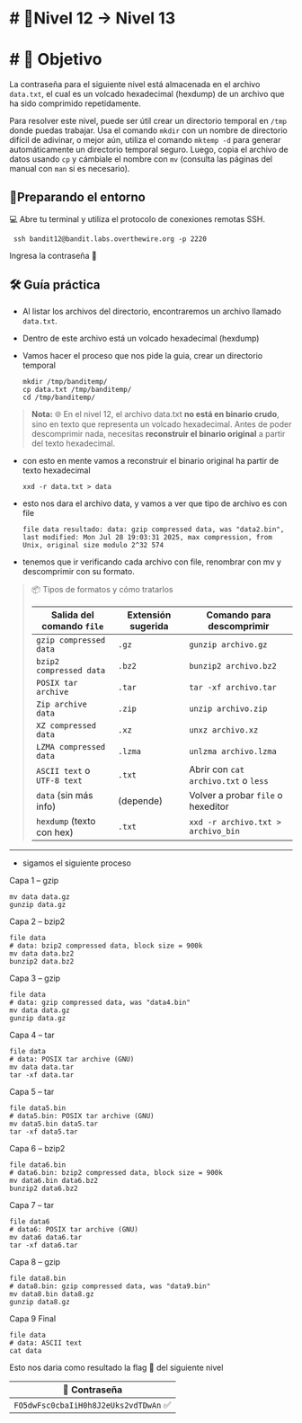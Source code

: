 # # 🧩Nivel 12 → Nivel 13

# # 🎯 Objetivo

La contraseña para el siguiente nivel está almacenada en el archivo `data.txt`, el cual es un volcado hexadecimal (hexdump) de un archivo que ha sido comprimido repetidamente.

Para resolver este nivel, puede ser útil crear un directorio temporal en `/tmp` donde puedas trabajar. Usa el comando `mkdir` con un nombre de directorio difícil de adivinar, o mejor aún, utiliza el comando `mktemp -d` para generar automáticamente un directorio temporal seguro. Luego, copia el archivo de datos usando `cp` y cámbiale el nombre con `mv` (consulta las páginas del manual con `man` si es necesario).

## 🧭Preparando el entorno

💻 Abre tu terminal y utiliza el protocolo de conexiones remotas SSH.

```
 ssh bandit12@bandit.labs.overthewire.org -p 2220
```

Ingresa la contraseña 🚩

## 🛠️ Guía práctica

- Al listar los archivos del directorio, encontraremos un archivo llamado `data.txt`.
- Dentro de este archivo está un volcado hexadecimal (hexdump)
- Vamos hacer el proceso que nos pide la guia, crear un directorio temporal
  
      mkdir /tmp/banditemp/
      cp data.txt /tmp/banditemp/
      cd /tmp/banditemp/
    
> **Nota:**
   🌐 En el nivel 12, el archivo data.txt
    **no está en binario crudo**, sino en texto que representa un volcado hexadecimal.
    Antes de poder descomprimir nada, necesitas **reconstruir el binario original**
    a partir del texto hexadecimal.

    
- con esto en mente vamos a reconstruir el binario original ha partir de texto hexadecimal
    
    `xxd -r data.txt > data `
    
- esto nos dara el archivo data, y vamos a ver que tipo de archivo es con file
    
    `file data
    resultado: data: gzip compressed data, was "data2.bin", last modified: Mon Jul 28 19:03:31 2025, max compression, from Unix, original size modulo 2^32 574`
    
- tenemos que ir verificando cada archivo con file, renombrar con mv y descomprimir con su formato.

> 📦 Tipos de formatos y cómo tratarlos
> 
> 
> | **Salida del comando `file`** | **Extensión sugerida** | **Comando para descomprimir** |
> | --- | --- | --- |
> | `gzip compressed data` | `.gz` | `gunzip archivo.gz` |
> | `bzip2 compressed data` | `.bz2` | `bunzip2 archivo.bz2` |
> | `POSIX tar archive` | `.tar` | `tar -xf archivo.tar` |
> | `Zip archive data` | `.zip` | `unzip archivo.zip` |
> | `XZ compressed data` | `.xz` | `unxz archivo.xz` |
> | `LZMA compressed data` | `.lzma` | `unlzma archivo.lzma` |
> | `ASCII text` o `UTF-8 text` | `.txt` | Abrir con `cat archivo.txt` o `less` |
> | `data` (sin más info) | (depende) | Volver a probar `file` o hexeditor |
> | `hexdump` (texto con hex) | `.txt` | `xxd -r archivo.txt > archivo_bin` |

---

- sigamos el siguiente proceso 

Capa 1 – gzip

    mv data data.gz
    gunzip data.gz

Capa 2 – bzip2

    file data
    # data: bzip2 compressed data, block size = 900k
    mv data data.bz2
    bunzip2 data.bz2

Capa 3 – gzip

    file data
    # data: gzip compressed data, was "data4.bin"
    mv data data.gz
    gunzip data.gz

Capa 4 – tar
    
    file data
    # data: POSIX tar archive (GNU)
    mv data data.tar
    tar -xf data.tar

Capa 5 – tar

    file data5.bin
    # data5.bin: POSIX tar archive (GNU)
    mv data5.bin data5.tar
    tar -xf data5.tar

Capa 6 – bzip2
    
    file data6.bin
    # data6.bin: bzip2 compressed data, block size = 900k
    mv data6.bin data6.bz2
    bunzip2 data6.bz2

Capa 7 – tar

    file data6
    # data6: POSIX tar archive (GNU)
    mv data6 data6.tar
    tar -xf data6.tar

Capa 8 – gzip

    file data8.bin
    # data8.bin: gzip compressed data, was "data9.bin"
    mv data8.bin data8.gz
    gunzip data8.gz

Capa 9 Final 

    file data
    # data: ASCII text
    cat data

Esto nos daria como resultado la flag 🚩 del siguiente nivel

<div align="center">

| 🔐 Contraseña |
|:-------------:|
| `FO5dwFsc0cbaIiH0h8J2eUks2vdTDwAn` ✅ |

</div>
